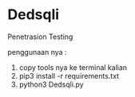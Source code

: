 # Dedsqli
Penetrasion Testing

penggunaan nya : 
1. copy tools nya ke terminal kalian
2. pip3 install -r requirements.txt
3. python3 Dedsqli.py
